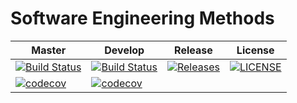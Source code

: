 # Software Engineering Methods

| Master | Develop | Release | License |
|--------|---------|---------|---------|
| [![Build Status](https://travis-ci.org/kevin-chalmers/sem.svg?branch=master)](https://travis-ci.org/kevin-chalmers/sem) | [![Build Status](https://travis-ci.org/kevin-chalmers/sem.svg?branch=develop)](https://travis-ci.org/kevin-chalmers/sem) | [![Releases](https://img.shields.io/github/release/kevin-chalmers/sem/all.svg?style=flat-square)](https://github.com/kevin-chalmers/sem/releases) | [![LICENSE](https://img.shields.io/github/license/kevin-chalmers/sem.svg?style=flat-square)](https://github.com/kevin-chalmers/sem/blob/master/LICENSE) |
| [![codecov](https://codecov.io/gh/kevin-chalmers/sem/branch/master/graph/badge.svg)](https://codecov.io/gh/kevin-chalmers/sem) | [![codecov](https://codecov.io/gh/kevin-chalmers/sem/branch/develop/graph/badge.svg)](https://codecov.io/gh/kevin-chalmers/sem) | | |
